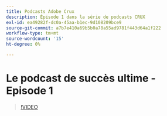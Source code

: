 ```yaml
---
title: Podcasts Adobe Crux
description: Épisode 1 dans la série de podcasts CRUX
exl-id: ea49282f-dc0a-45aa-b1ec-9d108209bce9
source-git-commit: a7b7e410a69b5b0a78a55ad9781f443d64a1f222
workflow-type: tm+mt
source-wordcount: '15'
ht-degree: 0%

---
```


# Le podcast de succès ultime - Episode 1

>[!VIDEO](https://video.tv.adobe.com/v/3428393?quality=12learn=on)

